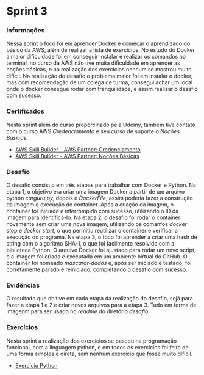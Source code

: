 # Sprint 3
### Informações
Nessa sprint o foco foi em aprender Docker e começar o aprendizado do básico da AWS, além de realizar a lista de exercícios. No estudo do Docker a maior dificuldade foi em conseguir instalar e realizar os comandos no terminal, no curso da AWS não tive muita dificuldade em aprender as noções básicas, e na realização dos exercícios nenhum se mostrou muito difícil. Na realização do desafio o problema maior foi em instalar o docker, mas com recomendação de um colega de turma, consegui achar um local onde o docker consegue rodar com tranquilidade, e assim realizar o desafio com sucesso.

### Certificados
Nesta sprint além do curso proporcinado pela Udemy, também tive contato com o curso AWS *Credenciamento* e seu curso de suporte o *Noções Básicas*.
- [AWS Skill Builder - AWS Partner: Credenciamento](./certificados/AWS_Partner_Credenciamento_Tecnico.pdf)
- [AWS Skill Builder - AWS Partner: Noções Básicas](./certificados/AWS_Partner_Nocoes_Basicas_tecnicas_da_AWS.pdf)
### Desafio
O desafio consistio em três etapas para trabalhar com Docker e Python. Na etapa 1, o objetivo era criar uma imagem Docker a partir de um arquivo python *carguru.py*, depois o *DockerFile*, assim poderia fazer a construção da imagem e execução do container. Após a criação da imagem, o container foi iniciado e interrompido com sucesso, utilizando o ID da imagem para identificá-lo. Na etapa 2, o desafio foi rodar o container novamente sem criar uma nova imagem, utilizando os comanfos *docker stop* e *docker start*, o que permitiu reutilizar o container e verificar a execução do programa. Na etapa 3, o foco foi aprender a criar uma hash de string com o algoritmo SHA-1, o que foi facilmente resolvido com a biblioteca Python. O arquivo Docker foi ajustado para rodar um novo script, e a imagem foi criada e executada em um ambiente birtual do GitHub. O container foi nomeado *mascarar-dados* e, após ser iniciado e testado, foi corretamente parado e reiniciado, completando o desafio com sucesso.
### Evidências
O resultado que obitive em cada etapa da realização do desafio, sejá para fazer a etapa 1 e 2 e criar novos arquivos para a etapa 3. Tudo em forma de imagenm para ser usado no *readme* do diretório *desafio*.
### Exercícios
Nesta sprint a realização dos exercícios se baseou na programação funcional, com a linguagem python, e em todos os exercícios foi feito de uma forma simples e direta, sem nenhum exercício que fosse muito difícil.


- [Exercício Python](./exercicios/)